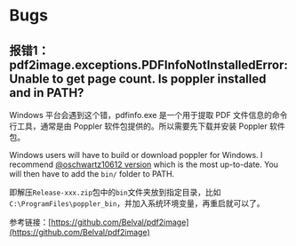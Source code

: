 # Bugs

## 报错1：pdf2image.exceptions.PDFInfoNotInstalledError: Unable to get page count. Is poppler installed and in PATH?

Windows 平台会遇到这个错，pdfinfo.exe 是一个用于提取 PDF 文件信息的命令行工具，通常是由 Poppler 软件包提供的。所以需要先下载并安装 Poppler 软件包。

Windows users will have to build or download poppler for Windows. I recommend [@oschwartz10612 version](https://github.com/oschwartz10612/poppler-windows/releases/) which is the most up-to-date. You will then have to add the `bin/` folder to PATH.

即解压`Release-xxx.zip`包中的`bin`文件夹放到指定目录，比如`C:\ProgramFiles\poppler_bin`，并加入系统环境变量，再重启就可以了。

参考链接：[https://github.com/Belval/pdf2image](https://github.com/Belval/pdf2image)
